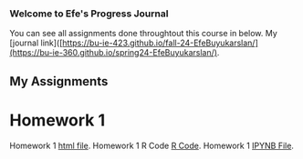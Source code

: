 ### Welcome to Efe's Progress Journal

You can see all assignments done throughtout this course in below.
My [journal link]([https://bu-ie-423.github.io/fall-24-EfeBuyukarslan/](https://bu-ie-360.github.io/spring24-EfeBuyukarslan/).

## My Assignments
# Homework 1
Homework 1 [html file](ie360-hw1.html).
Homework 1 R Code [R Code](IE360-hw1.R).
Homework 1 [IPYNB File](ie360-hw1.ipynb).
